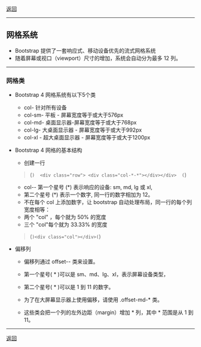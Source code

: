 [返回](../../README.md)
***
## 网格系统

- Bootstrap 提供了一套响应式、移动设备优先的流式网格系统
- 随着屏幕或视口（viewport）尺寸的增加，系统会自动分为最多 12 列。

***

### 网格类
- Bootstrap 4 网格系统有以下5个类
  - col- 针对所有设备
  - col-sm- 平板 - 屏幕宽度等于或大于576px
  - col-md- 桌面显示器-屏幕宽度等于或大于768px
  - col-lg- 大桌面显示器 - 屏幕宽度等于或大于992px
  - col-xl - 超大桌面显示器 - 屏幕宽度等于或大于1200px


- Bootstrap 4 网格的基本结构

   - 创建一行
   >
   > (```)  <div class="row"> <div class="col-*-*"></div></div>  (```)
   >
   - col-*-* 第一个星号 (*) 表示响应的设备: sm, md, lg 或 xl, 
   - 第二个星号 (*) 表示一个数字, 同一行的数字相加为 12。
   - 不在每个 col 上添加数字，让 bootstrap 自动处理布局，同一行的每个列宽度相等： 
   - 两个 "col" ，每个就为 50% 的宽度
   - 三个 "col"每个就为 33.33% 的宽度
   
   > (```)<div class="col"></div>(```)

- 偏移列
  - 偏移列通过 offset-*-* 类来设置。
  - 第一个星号( * )可以是 sm、md、lg、xl，表示屏幕设备类型，
  - 第二个星号( * )可以是 1 到 11 的数字。

  - 为了在大屏幕显示器上使用偏移，请使用 .offset-md-* 类。
  - 这些类会把一个列的左外边距（margin）增加 * 列，其中 * 范围是从 1 到 11。


***
[返回](../../README.md)